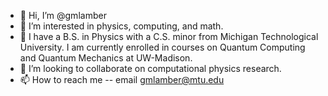 - 👋 Hi, I’m @gmlamber
- 👀 I’m interested in physics, computing, and math.
- 🌱 I have a B.S. in Physics with a C.S. minor from Michigan Technological University. I am currently enrolled in courses on Quantum Computing and Quantum Mechanics at UW-Madison.
- 💞️ I’m looking to collaborate on computational physics research.
- 📫 How to reach me -- email gmlamber@mtu.edu

<!---
gmlamber/gmlamber is a ✨ special ✨ repository because its `README.md` (this file) appears on your GitHub profile.
You can click the Preview link to take a look at your changes.
--->
